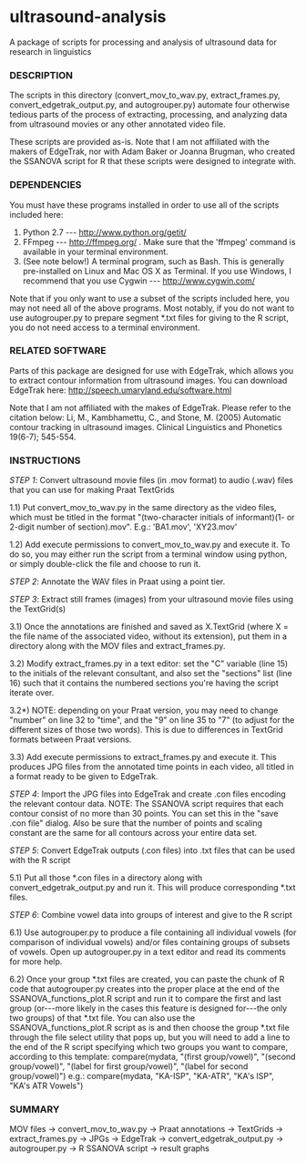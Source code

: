 ultrasound-analysis
===================

A package of scripts for processing and analysis of ultrasound data for research in linguistics

### DESCRIPTION ###

The scripts in this directory (convert_mov_to_wav.py, extract_frames.py, convert_edgetrak_output.py, and autogrouper.py) automate four otherwise tedious parts of the process of extracting, processing, and analyzing data from ultrasound movies or any other annotated video file.

These scripts are provided as-is.  Note that I am not affiliated with the makers of EdgeTrak, nor with Adam Baker or Joanna Brugman, who created the SSANOVA script for R that these scripts were designed to integrate with.


### DEPENDENCIES ###

You must have these programs installed in order to use all of the scripts included here:
1. Python 2.7 --- http://www.python.org/getit/
2. FFmpeg --- http://ffmpeg.org/ .  Make sure that the 'ffmpeg' command is available in your terminal environment.
3. (See note below!) A terminal program, such as Bash.  This is generally pre-installed on Linux and Mac OS X as Terminal.  If you use Windows, I recommend that you use Cygwin --- http://www.cygwin.com/

Note that if you only want to use a subset of the scripts included here, you may not need all of the above programs.  Most notably, if you do not want to use autogrouper.py to prepare segment *.txt files for giving to the R script, you do not need access to a terminal environment.


### RELATED SOFTWARE ###

Parts of this package are designed for use with EdgeTrak, which allows you to extract contour information from ultrasound images.  You can download EdgeTrak here:
http://speech.umaryland.edu/software.html

Note that I am not affiliated with the makes of EdgeTrak.  Please refer to the citation below:
Li, M., Kambhamettu, C., and Stone, M. (2005) Automatic contour tracking in ultrasound images. Clinical Linguistics and Phonetics 19(6-7); 545-554.



### INSTRUCTIONS ###

*STEP 1*: Convert ultrasound movie files (in .mov format) to audio (.wav) files that you can use for making Praat TextGrids

1.1) Put convert_mov_to_wav.py in the same directory as the video files, which must be titled in the format "(two-character initials of informant)(1- or 2-digit number of section).mov".  E.g.: 'BA1.mov', 'XY23.mov'

1.2) Add execute permissions to convert_mov_to_wav.py and execute it.  To do so, you may either run the script from a terminal window using python, or simply double-click the file and choose to run it.


*STEP 2*: Annotate the WAV files in Praat using a point tier.


*STEP 3*: Extract still frames (images) from your ultrasound movie files using the TextGrid(s)

3.1) Once the annotations are finished and saved as X.TextGrid (where X = the file name of the associated video, without its extension), put them in a directory along with the MOV files and extract_frames.py.

3.2) Modify extract_frames.py in a text editor: set the "C" variable (line 15) to the initials of the relevant consultant, and also set the "sections" list (line 16) such that it contains the numbered sections you're having the script iterate over.

3.2*) NOTE: depending on your Praat version, you may need to change "number" on line 32 to "time", and the "9" on line 35 to "7" (to adjust for the different sizes of those two words).  This is due to differences in TextGrid formats between Praat versions. 

3.3) Add execute permissions to extract_frames.py and execute it.  This produces JPG files from the annotated time points in each video, all titled in a format ready to be given to EdgeTrak.


*STEP 4*: Import the JPG files into EdgeTrak and create .con files encoding the relevant contour data.
NOTE: The SSANOVA script requires that each contour consist of no more than 30 points.  You can set this in the "save .con file" dialog.  Also be sure that the number of points and scaling constant are the same for all contours across your entire data set.


*STEP 5*: Convert EdgeTrak outputs (.con files) into .txt files that can be used with the R script

5.1) Put all those *.con files in a directory along with convert_edgetrak_output.py and run it.  This will produce corresponding *.txt files.


*STEP 6*: Combine vowel data into groups of interest and give to the R script

6.1) Use autogrouper.py to produce a file containing all individual vowels (for comparison of individual vowels) and/or files containing groups of subsets of vowels.  Open up autogrouper.py in a text editor and read its comments for more help.

6.2) Once your group *.txt files are created, you can paste the chunk of R code that autogrouper.py creates into the proper place at the end of the SSANOVA_functions_plot.R script and run it to compare the first and last group (or---more likely in the cases this feature is designed for---the only two groups) of that *.txt file.  You can also use the SSANOVA_functions_plot.R script as is and then choose the group *.txt file through the file select utility that pops up, but you will need to add a line to the end of the R script specifying which two groups you want to compare, according to this template:
compare(mydata, "(first group/vowel)", "(second group/vowel)", "(label for first group/vowel)", "(label for second group/vowel)")
e.g.:
compare(mydata, "KA-ISP", "KA-ATR", "KA's ISP", "KA's ATR Vowels")


### SUMMARY ###

MOV files -> convert_mov_to_wav.py -> Praat annotations -> TextGrids -> extract_frames.py -> JPGs -> EdgeTrak -> convert_edgetrak_output.py -> autogrouper.py -> R SSANOVA script -> result graphs

